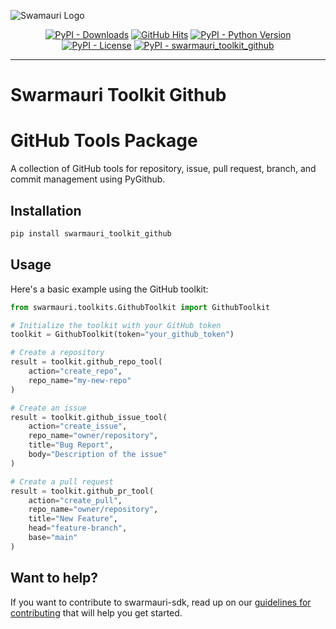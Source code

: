 
![Swamauri Logo](https://res.cloudinary.com/dbjmpekvl/image/upload/v1730099724/Swarmauri-logo-lockup-2048x757_hww01w.png)

<p align="center">
    <a href="https://pypi.org/project/swarmauri_toolkit_github/">
        <img src="https://img.shields.io/pypi/dm/swarmauri_toolkit_github" alt="PyPI - Downloads"/></a>
    <a href="https://github.com/swarmauri/swarmauri-sdk/pkgs/community/swarmauri_toolkit_github/README.md">
        <img src="https://hits.seeyoufarm.com/api/count/incr/badge.svg?url=https://github.com/swarmauri/swarmauri-sdk/pkgs/community/swarmauri_toolkit_github/README.md&count_bg=%2379C83D&title_bg=%23555555&icon=&icon_color=%23E7E7E7&title=hits&edge_flat=false" alt="GitHub Hits"/></a>
    <a href="https://pypi.org/project/swarmauri_toolkit_github/">
        <img src="https://img.shields.io/pypi/pyversions/swarmauri_toolkit_github" alt="PyPI - Python Version"/></a>
    <a href="https://pypi.org/project/swarmauri_toolkit_github/">
        <img src="https://img.shields.io/pypi/l/swarmauri_toolkit_github" alt="PyPI - License"/></a>
    <a href="https://pypi.org/project/swarmauri_toolkit_github/">
        <img src="https://img.shields.io/pypi/v/swarmauri_toolkit_github?label=swarmauri_toolkit_github&color=green" alt="PyPI - swarmauri_toolkit_github"/></a>
</p>

---

# Swarmauri Toolkit Github
# GitHub Tools Package

A collection of GitHub tools for repository, issue, pull request, branch, and commit management using PyGithub.

## Installation

```bash
pip install swarmauri_toolkit_github
```

## Usage

Here's a basic example using the GitHub toolkit:

```python
from swarmauri.toolkits.GithubToolkit import GithubToolkit

# Initialize the toolkit with your GitHub token
toolkit = GithubToolkit(token="your_github_token")

# Create a repository
result = toolkit.github_repo_tool(
    action="create_repo",
    repo_name="my-new-repo"
)

# Create an issue
result = toolkit.github_issue_tool(
    action="create_issue",
    repo_name="owner/repository",
    title="Bug Report",
    body="Description of the issue"
)

# Create a pull request
result = toolkit.github_pr_tool(
    action="create_pull",
    repo_name="owner/repository",
    title="New Feature",
    head="feature-branch",
    base="main"
)
```

## Want to help?

If you want to contribute to swarmauri-sdk, read up on our [guidelines for contributing](https://github.com/swarmauri/swarmauri-sdk/blob/master/contributing.md) that will help you get started.

